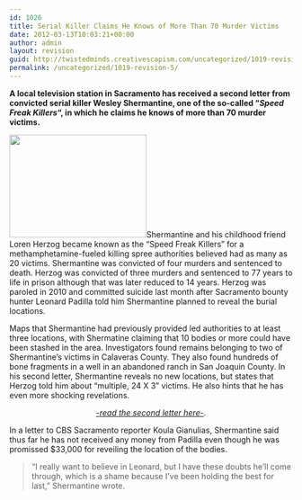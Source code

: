 ```yaml
---
id: 1026
title: Serial Killer Claims He Knows of More Than 70 Murder Victims
date: 2012-03-13T10:03:21+00:00
author: admin
layout: revision
guid: http://twistedminds.creativescapism.com/uncategorized/1019-revision-5/
permalink: /uncategorized/1019-revision-5/
---
```

<p class="dropcap-first">
  <strong>A local television station in Sacramento has received a second letter from convicted serial killer Wesley Shermantine, one of the so-called &#8220;<em>Speed Freak Killers</em>&#8220;, in which he claims he knows of more than 70 murder victims.</strong>
</p>

[<img class="left size-full wp-image-1021" title="speed_freak_killers" src="http://twistedminds.creativescapism.com/wordpress/wp-content/uploads/2012/03/speed_freak_killers.jpg" alt="" width="244" height="183" />](http://twistedminds.creativescapism.com/wordpress/wp-content/uploads/2012/03/speed_freak_killers.jpg)Shermantine and his childhood friend Loren Herzog became known as the &#8220;Speed Freak Killers&#8221; for a methamphetamine-fueled killing spree authorities believed had as many as 20 victims. Shermantine was convicted of four murders and sentenced to death. Herzog was convicted of three murders and sentenced to 77 years to life in prison although that was later reduced to 14 years. Herzog was paroled in 2010 and committed suicide last month after Sacramento bounty hunter Leonard Padilla told him Shermantine planned to reveal the burial locations.

Maps that Shermantine had previously provided led authorities to at least three locations, with Shermatine claiming that 10 bodies or more could have been stashed in the area. Investigators found remains belonging to two of Shermantine&#8217;s victims in Calaveras County. They also found hundreds of bone fragments in a well in an abandoned ranch in San Joaquin County. In his second letter, Shermantine reveals no new locations, but states that Herzog told him about &#8220;multiple, 24 X 3&#8221; victims. He also hints that he has even more shocking revelations.

<p style="text-align: center;">
  <em><a title="Shermantine's second letter" href="http://cbssacramento.files.wordpress.com/2012/03/letter-5pgs.pdf">-read the second letter here-</a>.</em>
</p>

In a letter to CBS Sacramento reporter Koula Gianulias, Shermantine said thus far he has not received any money from Padilla even though he was promissed $33,000 for reveiling the location of the bodies.

> &#8220;I really want to believe in Leonard, but I have these doubts he&#8217;ll come through, which is a shame because I&#8217;ve been holding the best for last,&#8221; Shermantine wrote.